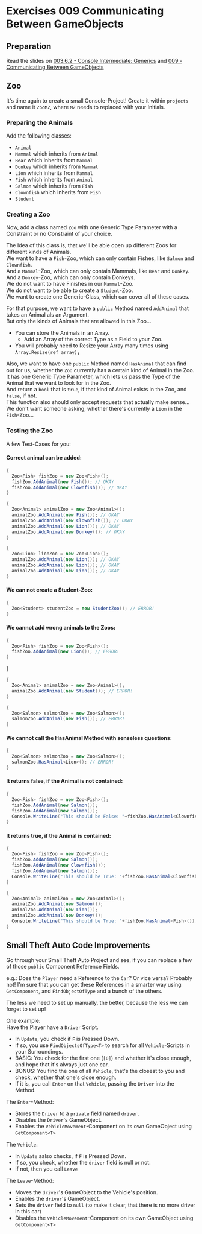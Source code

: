 # Exercises 009 Communicating Between GameObjects

## Preparation

Read the slides on [003.6.2 - Console Intermediate: Generics](https://github.com/marczaku/csharp-intermediate/blob/main/slides/003.6-console-intermediate-2-generics.md) and [009 - Communicating Between GameObjects](../slides/009-communicating-between-gameobjects.md)

## Zoo
It's time again to create a small Console-Project! Create it within `projects` and name it `ZooMZ`, where `MZ` needs to replaced with your Initials.

### Preparing the Animals

Add the following classes:
- `Animal`
- `Mammal` which inherits from `Animal`
- `Bear` which inherits from `Mammal`
- `Donkey` which inherits from `Mammal`
- `Lion` which inherits from `Mammal`
- `Fish` which inherits from `Animal`
- `Salmon` which inherits from `Fish`
- `Clownfish` which inherits from `Fish`
- `Student`

### Creating a Zoo

Now, add a class named `Zoo` with one Generic Type Parameter with a Constraint or no Constraint of your choice.

The Idea of this class is, that we'll be able open up different Zoos for different kinds of Animals.\
We want to have a `Fish`-Zoo, which can only contain Fishes, like `Salmon` and `Clownfish`.\
And a `Mammal`-Zoo, which can only contain Mammals, like `Bear` and `Donkey`.\
And a `Donkey`-Zoo, which can only contain Donkeys.\
We do not want to have Finishes in our `Mammal`-Zoo.\
We do not want to be able to create a `Student`-Zoo.\
We want to create one Generic-Class, which can cover all of these cases.

For that purpose, we want to have a `public` Method named `AddAnimal` that takes an Animal als an Argument.\
But only the kinds of Animals that are allowed in this Zoo...
- You can store the Animals in an Array.
  - Add an Array of the correct Type as a Field to your Zoo.
- You will probably need to Resize your Array many times using `Array.Resize(ref array);`

Also, we want to have one `public` Method named `HasAnimal` that can find out for us, whether the `Zoo` currently has a certain kind of Animal in the Zoo.\
It has one Generic Type Parameter, which lets us pass the Type of the Animal that we want to look for in the Zoo.\
And return a `bool` that is `true`, if that kind of Animal exists in the Zoo, and `false`, if not.\
This function also should only accept requests that actually make sense...\
We don't want someone asking, whether there's currently a `Lion` in the `Fish`-Zoo...

### Testing the Zoo

A few Test-Cases for you:

#### Correct animal can be added:

```cs
{
  Zoo<Fish> fishZoo = new Zoo<Fish>();
  fishZoo.AddAnimal(new Fish()); // OKAY
  fishZoo.AddAnimal(new Clownfish()); // OKAY
}
```

```cs
{
  Zoo<Animal> animalZoo = new Zoo<Animal>();
  animalZoo.AddAnimal(new Fish()); // OKAY
  animalZoo.AddAnimal(new Clownfish()); // OKAY
  animalZoo.AddAnimal(new Lion()); // OKAY
  animalZoo.AddAnimal(new Donkey()); // OKAY
}
```

```cs
{
  Zoo<Lion> lionZoo = new Zoo<Lion>();
  animalZoo.AddAnimal(new Lion()); // OKAY
  animalZoo.AddAnimal(new Lion()); // OKAY
  animalZoo.AddAnimal(new Lion()); // OKAY
}
```

#### We can not create a Student-Zoo:

```cs
{
  Zoo<Student> studentZoo = new StudentZoo(); // ERROR!
}
```

#### We cannot add wrong animals to the Zoos:

```cs
{
  Zoo<Fish> fishZoo = new Zoo<Fish>();
  fishZoo.AddAnimal(new Lion()); // ERROR!
}
```
]

```cs
{
  Zoo<Animal> animalZoo = new Zoo<Animal>();
  animalZoo.AddAnimal(new Student()); // ERROR!
}
```

```cs
{
  Zoo<Salmon> salmonZoo = new Zoo<Salmon>();
  salmonZoo.AddAnimal(new Fish()); // ERROR!
}
```

#### We cannot call the HasAnimal Method with senseless questions:

```cs
{
  Zoo<Salmon> salmonZoo = new Zoo<Salmon>();
  salmonZoo.HasAnimal<Lion>(); // ERROR!
}
```

#### It returns false, if the Animal is not contained:

```cs
{
  Zoo<Fish> fishZoo = new Zoo<Fish>();
  fishZoo.AddAnimal(new Salmon());
  fishZoo.AddAnimal(new Salmon());
  Console.WriteLine("This should be False: "+fishZoo.HasAnimal<Clownfish>());
}
```

#### It returns true, if the Animal is contained:

```cs
{
  Zoo<Fish> fishZoo = new Zoo<Fish>();
  fishZoo.AddAnimal(new Salmon());
  fishZoo.AddAnimal(new Clownfish());
  fishZoo.AddAnimal(new Salmon());
  Console.WriteLine("This should be True: "+fishZoo.HasAnimal<Clownfish>());
}
```

```cs
{
  Zoo<Animal> animalZoo = new Zoo<Animal>();
  animalZoo.AddAnimal(new Salmon());
  animalZoo.AddAnimal(new Lion());
  animalZoo.AddAnimal(new Donkey());
  Console.WriteLine("This should be True: "+fishZoo.HasAnimal<Fish>());
}
```

## Small Theft Auto Code Improvements

Go through your Small Theft Auto Project and see, if you can replace a few of those `public` Component Reference Fields.

e.g.: Does the `Player` need a Reference to the `Car`? Or vice versa? Probably not! I'm sure that you can get these References in a smarter way using `GetComponent`, and `FindObjectOfType` and a bunch of the others.

The less we need to set up manually, the better, because the less we can forget to set up!

One example:\
Have the Player have a `Driver` Script.
- In `Update`, you check if `F` is Pressed Down.
- If so, you use `FindObjectsOfType<T>` to search for all `Vehicle`-Scripts in your Surroundings.
- BASIC: You check for the first one (`[0]`) and whether it's close enough, and hope that it's always just one car.
- BONUS: You find the one of all `Vehicle`, that's the closest to you and check, whether that one's close enough.
- If it is, you call `Enter` on that `Vehicle`, passing the `Driver` into the Method.

The `Enter`-Method:
- Stores the `Driver` to a `private` field named `driver`.
- Disables the `Driver`'s GameObject.
- Enables the `VehicleMovement`-Component on its own GameObject using `GetComponent<T>`

The `Vehicle`:
- In `Update` aalso checks, if `F` is Pressed Down.
- If so, you check, whether the `driver` field is null or not.
- If not, then you call `Leave`

The `Leave`-Method:
- Moves the `driver`'s GameObject to the Vehicle's position.
- Enables the `driver`'s GameObject.
- Sets the `driver` field to `null` (to make it clear, that there is no more driver in this car)
- Disables the `VehicleMovement`-Component on its own GameObject using `GetComponent<T>`

